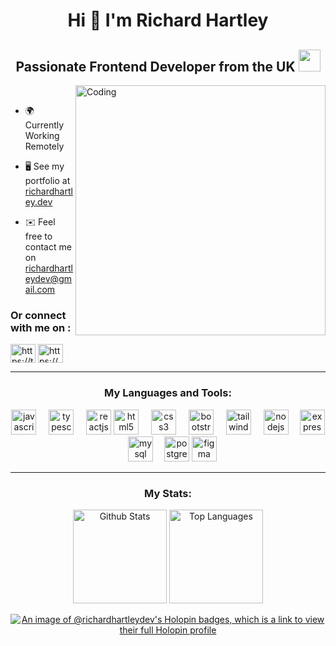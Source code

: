 <meta name="viewport" content="width=device-width, initial-scale=1.0, minimum-scale=1.0">

<h1 align="center">Hi 👋 I'm Richard Hartley</h1>
<h2 align="center">Passionate Frontend Developer from the UK <img src="https://cdn.britannica.com/25/4825-004-F1975B92/Flag-United-Kingdom.jpg" width="35px"></h2>
<img align="right" width="400" src="https://i.ytimg.com/vi/EDwYADr6Idg/hq720.jpg?sqp=-oaymwE7CK4FEIIDSFryq4qpAy0IARUAAAAAGAElAADIQj0AgKJD8AEB-AH-CYAC0AWKAgwIABABGEwgSyhlMA8=&rs=AOn4CLCh7GlcCkuosxg-c94Dc_BuYr4fqw" alt="Coding" margin-bottom="10px">

<br>

* 🌍  Currently Working Remotely

* 🖥️  See my portfolio at [richardhartley.dev](http://richardhartley.dev)

* ✉️  Feel free to contact me on [richardhartleydev@gmail.com](mailto:richardhartleydev@gmail.com)

<h3 align="left">Or connect with me on :</h3>
<p align="left">
<a href="https://twitter.com/https://twitter.com/richardh_dev" target="blank"><img align="center" src="https://raw.githubusercontent.com/rahuldkjain/github-profile-readme-generator/master/src/images/icons/Social/twitter.svg" alt="https://twitter.com/richardh_dev" height="30" width="40" /></a>
<a href="https://linkedin.com/in/https://www.linkedin.com/in/richard-hartley-6346b0225/" target="blank"><img align="center" src="https://raw.githubusercontent.com/rahuldkjain/github-profile-readme-generator/master/src/images/icons/Social/linked-in-alt.svg" alt="https://www.linkedin.com/in/richard-hartley-6346b0225/" height="30" width="40" /></a>
<hr>

<div  align="center">
<h3>My Languages and Tools:</h3>
  <img src="https://cdn.jsdelivr.net/gh/devicons/devicon/icons/javascript/javascript-original.svg" height="40" alt="javascript logo"  />
  <img width="12" />
  <img src="https://cdn.jsdelivr.net/gh/devicons/devicon/icons/typescript/typescript-original.svg" height="40" alt="typescript logo"  />
  <img width="12" />
  <img src="https://cdn.jsdelivr.net/gh/devicons/devicon/icons/react/react-original.svg" height="40" alt="reactjs logo"  />
  <img src="https://cdn.jsdelivr.net/gh/devicons/devicon/icons/html5/html5-original.svg" height="40" alt="html5 logo"  />
  <img width="12" />
  <img src="https://cdn.jsdelivr.net/gh/devicons/devicon/icons/css3/css3-original.svg" height="40" alt="css3 logo"  />
  <img width="12" />
  <img src="https://cdn.jsdelivr.net/gh/devicons/devicon/icons/bootstrap/bootstrap-original.svg" height="40" alt="bootstrap logo"  />
  <img width="12" />
  <img src="https://cdn.jsdelivr.net/gh/devicons/devicon/icons/tailwindcss/tailwindcss-plain.svg" height="40" alt="tailwindcss logo" />
  <img width="12" />
  <img src="https://cdn.jsdelivr.net/gh/devicons/devicon/icons/nodejs/nodejs-original.svg" height="40" alt="nodejs logo"  />
  <img width="10" />
  <img src="https://cdn.jsdelivr.net/gh/devicons/devicon/icons/express/express-original.svg" height="40" alt="express logo"  />
  <img width="10" />
  <img src="https://cdn.jsdelivr.net/gh/devicons/devicon/icons/mysql/mysql-original.svg" height="40" alt="mysql logo"  />
  <img width="10" />
  <img src="https://cdn.jsdelivr.net/gh/devicons/devicon/icons/postgresql/postgresql-original.svg" height="40" alt="postgresql logo"  />
  <img src="https://cdn.jsdelivr.net/gh/devicons/devicon/icons/figma/figma-original.svg" height="40" alt="figma logo"  />
</div>

<hr>

<div align="center">
<h3>My Stats:</h3>
 <img src="https://github-readme-streak-stats.herokuapp.com/?user=richardhartleydev&stroke=ffffff&background=1c1917&ring=0891b2&fire=0891b2&currStreakNum=ffffff&currStreakLabel=0891b2&sideNums=ffffff&sideLabels=ffffff&dates=ffffff&hide_border=true" alt="Github Stats" height="150px"/>
<img src="https://github-readme-stats.vercel.app/api/top-langs/?username=richardhartleydev&langs_count=10&title_color=0891b2&text_color=ffffff&icon_color=0891b2&bg_color=1c1917&hide_border=true&locale=en&layout=compact&custom_title=Top%20%Languages" alt="Top Languages" height="150px"/>

[![An image of @richardhartleydev's Holopin badges, which is a link to view their full Holopin profile](https://holopin.me/richardhartleydev)](https://holopin.io/@richardhartleydev)
<!-- [![trophy](https://github-profile-trophy.vercel.app/?username=Richardhartleydev&theme=chalk)](https://github.com/ryo-ma/github-profile-trophy) -->
</div>


